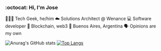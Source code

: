 ### :octocat: Hi, I'm Jose

👨🏻‍💻 Tech Geek, he/him
☁️ Solutions Architect @ Wenance
💻 Software developer
🔗 Blockchain, web3
📍 Buenos Aires, Argentina
🗣 Opinions are my own


![Anurag's GitHub stats](https://github-readme-stats.vercel.app/api?username=josefigueredo&show_icons=true&theme=dark&hide_border=false)
[![Top Langs](https://github-readme-stats.vercel.app/api/top-langs/?username=josefigueredo&layout=compact&theme=dark&hide_border=false)](https://github.com/anuraghazra/github-readme-stats)
